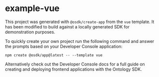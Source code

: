 # example-vue

This project was generated with `@osdk/create-app` from the `vue` template. It has been modified to build against a locally generated SDK for demonstration purposes.

To quickly create your own project run the following command and answer the prompts based on your Developer Console application:

```
npm create @osdk/app@latest -- --template vue
```

Alternatively check out the Developer Console docs for a full guide on creating and deploying frontend applications with the Ontology SDK.
